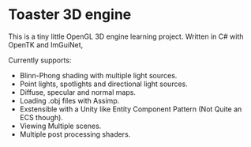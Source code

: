


# Toaster 3D engine

This is a tiny little OpenGL 3D engine learning project.
Written in C# with OpenTK and ImGuiNet,

Currently supports:
- Blinn-Phong shading with multiple light sources.
- Point lights, spotlights and directional light sources.
- Diffuse, specular and normal maps.
- Loading .obj files with Assimp.
- Exstensible with a Unity like Entity Component Pattern (Not Quite an ECS though).
- Viewing Multiple scenes.
- Multiple post processing shaders.

